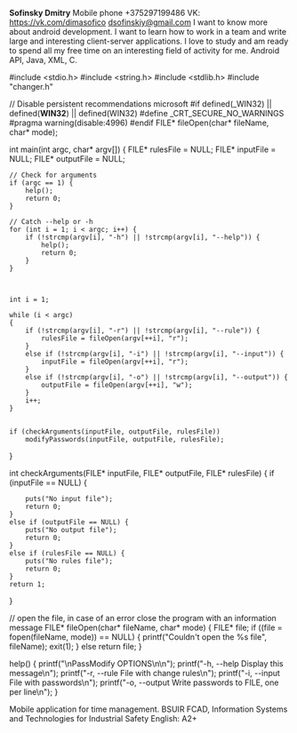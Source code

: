 **Sofinsky Dmitry**
Mobile phone +375297199486
VK: https://vk.com/dimasofico
dsofinskiy@gmail.com
I want to know more about android development. I want to learn how to work in a team and write large and interesting client-server applications. I love to study and am ready to spend all my free time on an interesting field of activity for me.
Android API, Java, XML, C.

#include <stdio.h>
#include <string.h>
#include <stdlib.h>
#include "changer.h"

// Disable persistent recommendations microsoft
#if defined(_WIN32) || defined(__WIN32__) || defined(WIN32)
#define _CRT_SECURE_NO_WARNINGS
#pragma warning(disable:4996)
#endif
FILE* fileOpen(char* fileName, char* mode);

int main(int argc, char* argv[])
{
	FILE* rulesFile = NULL;
	FILE* inputFile = NULL;
	FILE* outputFile = NULL;

	// Check for arguments
	if (argc == 1) {
		help();
		return 0;
	}

	// Catch --help or -h
	for (int i = 1; i < argc; i++) {
		if (!strcmp(argv[i], "-h") || !strcmp(argv[i], "--help")) {
			help();
			return 0;
		}
	}

	

	int i = 1;

	while (i < argc)
	{
		if (!strcmp(argv[i], "-r") || !strcmp(argv[i], "--rule")) {
			rulesFile = fileOpen(argv[++i], "r");
		}
		else if (!strcmp(argv[i], "-i") || !strcmp(argv[i], "--input")) {
			inputFile = fileOpen(argv[++i], "r");
		}
		else if (!strcmp(argv[i], "-o") || !strcmp(argv[i], "--output")) {
			outputFile = fileOpen(argv[++i], "w");
		}
		i++;
	}


	if (checkArguments(inputFile, outputFile, rulesFile))
		modifyPasswords(inputFile, outputFile, rulesFile);

}

int checkArguments(FILE* inputFile, FILE* outputFile, FILE* rulesFile)
{
	if (inputFile == NULL) {

		puts("No input file");
		return 0;
	}
	else if (outputFile == NULL) {
		puts("No output file");
		return 0;
	}
	else if (rulesFile == NULL) {
		puts("No rules file");
		return 0;
	}
	return 1;
}


// open the file, in case of an error close the program with an information message
FILE* fileOpen(char* fileName, char* mode)
{
	FILE* file;
	if ((file = fopen(fileName, mode)) == NULL)
	{
		printf("Couldn't open the %s file", fileName);
		exit(1);
	}
	else
		return file;
}



help()
{
	printf("\nPassModify OPTIONS\n\n");
	printf("-h, --help              Display this message\n");
	printf("-r, --rule              File with change rules\n");
	printf("-i, --input             File with passwords\n");
	printf("-o, --output            Write passwords to FILE, one per line\n");
}

Mobile application for time management.
BSUIR FCAD, Information Systems and Technologies for Industrial Safety
English: A2+